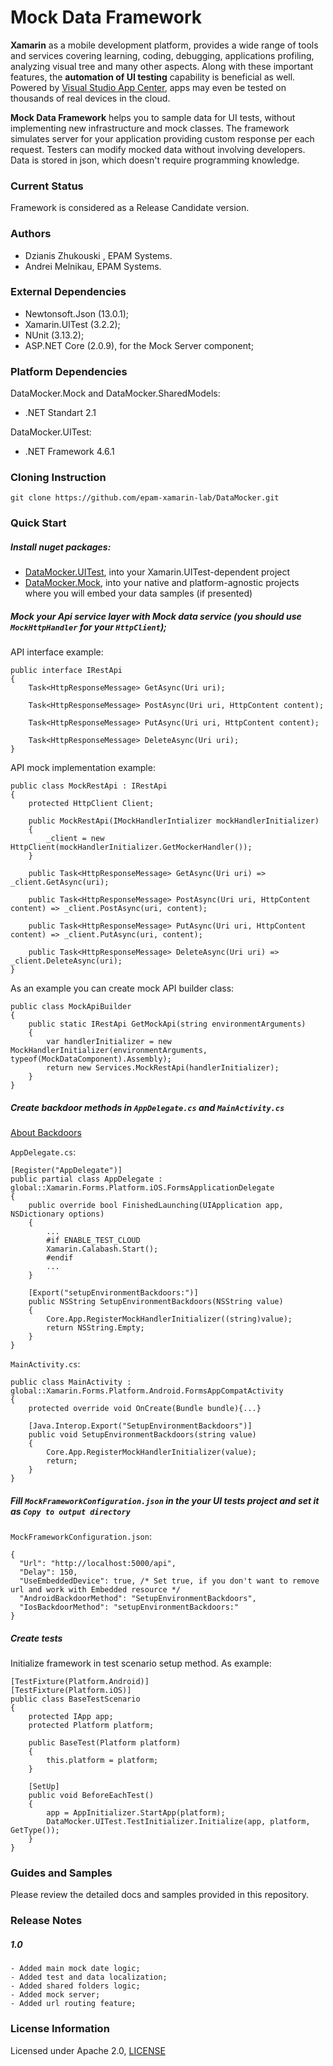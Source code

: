 # Mock Data Framework

**Xamarin** as a mobile development platform, provides a wide range of tools and services covering learning, coding, debugging, applications profiling, analyzing visual tree and many other aspects. Along with these important features, the **automation of UI testing** capability is beneficial as well. Powered by [Visual Studio App Center](https://appcenter.ms), apps may even be tested on thousands of real devices in the cloud.

**Mock Data Framework** helps you to sample data for UI tests, without implementing new infrastructure and mock classes. The framework simulates server for your application providing custom response per each request. Testers can modify mocked data without involving developers. Data is stored in json, which doesn't require programming knowledge.

### Current Status

Framework is considered as a Release Candidate version.

### Authors

- Dzianis Zhukouski , EPAM Systems.
- Andrei Melnikau, EPAM Systems.

### External Dependencies

- Newtonsoft.Json (13.0.1);
- Xamarin.UITest (3.2.2);
- NUnit (3.13.2);
- ASP.NET Core (2.0.9), for the Mock Server component;

### Platform Dependencies

DataMocker.Mock and DataMocker.SharedModels:
- .NET Standart 2.1

DataMocker.UITest:
- .NET Framework 4.6.1

### Cloning Instruction

```
git clone https://github.com/epam-xamarin-lab/DataMocker.git
```

### Quick Start

##### Install nuget packages:

- [DataMocker.UITest](https://www.nuget.org/packages/DataMocker.UITest/), into your Xamarin.UITest-dependent project
- [DataMocker.Mock](https://www.nuget.org/packages/DataMocker.Mock/), into your native and platform-agnostic projects where you will embed your data samples (if presented)

##### Mock your Api service layer with Mock data service (you should use `MockHttpHandler` for your `HttpClient`);

API interface example:
``` 
public interface IRestApi
{
    Task<HttpResponseMessage> GetAsync(Uri uri);

    Task<HttpResponseMessage> PostAsync(Uri uri, HttpContent content);

    Task<HttpResponseMessage> PutAsync(Uri uri, HttpContent content);

    Task<HttpResponseMessage> DeleteAsync(Uri uri);
}
```

API mock implementation example:
```
public class MockRestApi : IRestApi
{
    protected HttpClient Client;
    
    public MockRestApi(IMockHandlerIntializer mockHandlerInitializer)
    {
        _client = new HttpClient(mockHandlerInitializer.GetMockerHandler());
    }

    public Task<HttpResponseMessage> GetAsync(Uri uri) => _client.GetAsync(uri);

    public Task<HttpResponseMessage> PostAsync(Uri uri, HttpContent content) => _client.PostAsync(uri, content);

    public Task<HttpResponseMessage> PutAsync(Uri uri, HttpContent content) => _client.PutAsync(uri, content);

    public Task<HttpResponseMessage> DeleteAsync(Uri uri) => _client.DeleteAsync(uri);
}
```

As an example you can create mock API builder class:
```
public class MockApiBuilder
{
    public static IRestApi GetMockApi(string environmentArguments)
    {
        var handlerInitializer = new MockHandlerInitializer(environmentArguments, typeof(MockDataComponent).Assembly);
        return new Services.MockRestApi(handlerInitializer);
    }
}
```

##### Create backdoor methods in `AppDelegate.cs` and `MainActivity.cs`
[About Backdoors](https://developer.xamarin.com/guides/testcloud/uitest/working-with/backdoors/)

`AppDelegate.cs`:
```
[Register("AppDelegate")]
public partial class AppDelegate : global::Xamarin.Forms.Platform.iOS.FormsApplicationDelegate
{
    public override bool FinishedLaunching(UIApplication app, NSDictionary options)
    {
        ...
        #if ENABLE_TEST_CLOUD
        Xamarin.Calabash.Start();
        #endif
        ...
    }

    [Export("setupEnvironmentBackdoors:")]
    public NSString SetupEnvironmentBackdoors(NSString value)
    {
        Core.App.RegisterMockHandlerInitializer((string)value);
        return NSString.Empty;
    }
}
```

`MainActivity.cs`:
```
public class MainActivity : global::Xamarin.Forms.Platform.Android.FormsAppCompatActivity
{
    protected override void OnCreate(Bundle bundle){...}

    [Java.Interop.Export("SetupEnvironmentBackdoors")]
    public void SetupEnvironmentBackdoors(string value)
    {
        Core.App.RegisterMockHandlerInitializer(value);
        return;
    }
}
```

##### Fill `MockFrameworkConfiguration.json` in the your UI tests project and set it as `Copy to output directory`
`MockFrameworkConfiguration.json`:
```
{
  "Url": "http://localhost:5000/api",
  "Delay": 150,
  "UseEmbeddedDevice": true, /* Set true, if you don't want to remove url and work with Embedded resource */
  "AndroidBackdoorMethod": "SetupEnvironmentBackdoors",
  "IosBackdoorMethod": "setupEnvironmentBackdoors:"
}
```

##### Create tests

Initialize framework in test scenario setup method. As example:
```
[TestFixture(Platform.Android)]
[TestFixture(Platform.iOS)]
public class BaseTestScenario 
{
    protected IApp app;
    protected Platform platform;

    public BaseTest(Platform platform)
    {
        this.platform = platform;
    }

    [SetUp]
    public void BeforeEachTest()
    {
        app = AppInitializer.StartApp(platform);
        DataMocker.UITest.TestInitializer.Initialize(app, platform, GetType());
    }
}
```

### Guides and Samples

Please review the detailed docs and samples provided in this repository.

### Release Notes

##### 1.0
    - Added main mock date logic;
    - Added test and data localization;
    - Added shared folders logic;
    - Added mock server;
    - Added url routing feature; 

### License Information

Licensed under Apache 2.0, [LICENSE](https://github.com/epam-xamarin-lab/DataMocker/blob/master/LICENSE)
